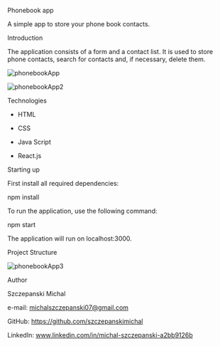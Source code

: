 Phonebook app

A simple app to store your phone book contacts.

Introduction

The application consists of a form and a contact list. It is used to store phone
contacts, search for contacts and, if necessary, delete them.

![phonebookApp](https://github.com/szczepanskimichal/goit-react-hw-06-phonebook/assets/127307935/dd2e5d4f-1503-4a6d-a88f-640ebe45c42f)

![phonebookApp2](https://github.com/szczepanskimichal/goit-react-hw-06-phonebook/assets/127307935/771ecc4f-185f-44ae-b7a5-e9c25cd1b1b3)


Technologies

- HTML

- CSS

- Java Script

- React.js


Starting up

First install all required dependencies:

npm install

To run the application, use the following command:

npm start

The application will run on localhost:3000.

Project Structure


![phonebookApp3](https://github.com/szczepanskimichal/goit-react-hw-06-phonebook/assets/127307935/482c2204-3d2e-4ee3-a6e1-60d1a15bd28f)


Author

Szczepanski Michal

e-mail: michalszczepanski07@gmail.com

GitHub: https://github.com/szczepanskimichal

LinkedIn: www.linkedin.com/in/michal-szczepanski-a2bb9126b
